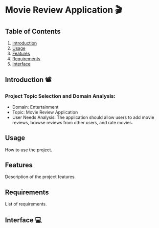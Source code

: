 # Movie Review Application 🎬

## Table of Contents

1. [Introduction](#introduction)
2. [Usage](#usage)
3. [Features](#features)
4. [Requirements](#requirements)
5. [Interface](#Interface)

## Introduction 📽️
### Project Topic Selection and Domain Analysis:
- Domain: Entertainment
- Topic: Movie Review Application
- User Needs Analysis: The application should allow users to add movie reviews, browse reviews from other users, and rate movies.

## Usage

How to use the project.

## Features

Description of the project features.

## Requirements

List of requirements.

## Interface 💻

